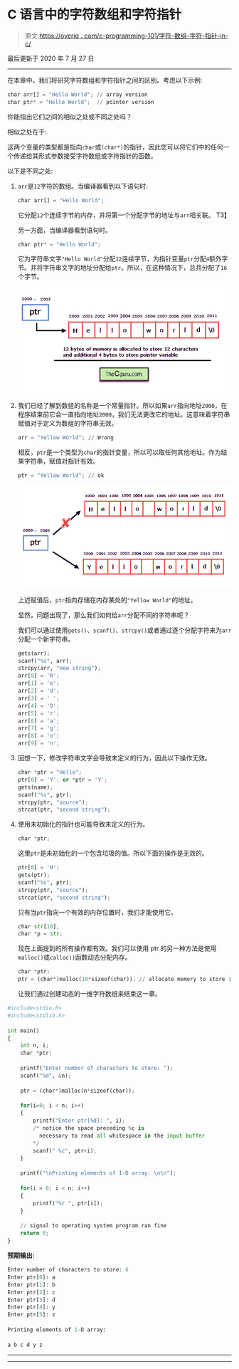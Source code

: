 # C 语言中的字符数组和字符指针

> 原文:[https://overiq . com/c-programming-101/字符-数组-字符-指针-in-c/](https://overiq.com/c-programming-101/character-array-and-character-pointer-in-c/)

最后更新于 2020 年 7 月 27 日

* * *

在本章中，我们将研究字符数组和字符指针之间的区别。考虑以下示例:

```py
char arr[] = "Hello World"; // array version
char ptr* = "Hello World";  // pointer version

```

你能指出它们之间的相似之处或不同之处吗？

相似之处在于:

这两个变量的类型都是指向`char`或`(char*)`的指针，因此您可以将它们中的任何一个传递给其形式参数接受字符数组或字符指针的函数。

以下是不同之处:

1.  `arr`是`12`字符的数组。当编译器看到以下语句时:

    ```py
    char arr[] = "Hello World";

    ```

    它分配`12`个连续字节的内存，并将第一个分配字节的地址与`arr`相关联。
    T3】

    另一方面，当编译器看到语句时。

    ```py
    char ptr* = "Hello World";

    ```

    它为字符串文字`"Hello World"`分配`12`连续字节，为指针变量`ptr`分配`4`额外字节。并将字符串文字的地址分配给`ptr`。所以，在这种情况下，总共分配了`16`个字节。

    ![](img/d75d7de15308f5b4aa4c861b00f05afe.png)

2.  我们已经了解到数组的名称是一个常量指针。所以如果`arr`指向地址`2000`，在程序结束前它会一直指向地址`2000`，我们无法更改它的地址。这意味着字符串赋值对于定义为数组的字符串无效。

    ```py
    arr = "Yellow World"; // Wrong

    ```

    相反，`ptr`是一个类型为`char`的指针变量，所以可以取任何其他地址。作为结果字符串，赋值对指针有效。

    ```py
    ptr = "Yellow World"; // ok

    ```

    ![](img/5237e5b662265f90b13e9880f9dc6830.png)

    上述赋值后，`ptr`指向存储在内存某处的`"Yellow World"`的地址。

    显然，问题出现了，那么我们如何给`arr`分配不同的字符串呢？

    我们可以通过使用`gets()`、`scanf()`、`strcpy()`或者通过逐个分配字符来为`arr`分配一个新字符串。

    ```py
    gets(arr);
    scanf("%s", arr);
    strcpy(arr, "new string");
    arr[0] = 'R';
    arr[1] = 'e';
    arr[2] = 'd';
    arr[3] = ' ';
    arr[4] = 'D';
    arr[5] = 'r';
    arr[6] = 'a';
    arr[7] = 'g';
    arr[8] = 'o';
    arr[9] = 'n';

    ```

3.  回想一下，修改字符串文字会导致未定义的行为，因此以下操作无效。

    ```py
    char *ptr = "Hello";
    ptr[0] = 'Y'; or *ptr = 'Y';
    gets(name);
    scanf("%s", ptr);
    strcpy(ptr, "source");
    strcat(ptr, "second string");

    ```

4.  使用未初始化的指针也可能导致未定义的行为。

    ```py
    char *ptr;

    ```

    这里`ptr`是未初始化的一个包含垃圾的值。所以下面的操作是无效的。

    ```py
    ptr[0] = 'H';
    gets(ptr);
    scanf("%s", ptr);
    strcpy(ptr, "source");
    strcat(ptr, "second string");

    ```

    只有当`ptr`指向一个有效的内存位置时，我们才能使用它。

    ```py
    char str[10];
    char *p = str;

    ```

    现在上面提到的所有操作都有效。我们可以使用 ptr 的另一种方法是使用`malloc()`或`calloc()`函数动态分配内存。

    ```py
    char *ptr;
    ptr = (char*)malloc(10*sizeof(char)); // allocate memory to store 10 characters

    ```

    让我们通过创建动态的一维字符数组来结束这一章。

```py
#include<stdio.h>
#include<stdlib.h>

int main()
{
    int n, i;
    char *ptr;

    printf("Enter number of characters to store: ");
    scanf("%d", &n);

    ptr = (char*)malloc(n*sizeof(char));

    for(i=0; i < n; i++)
    {
        printf("Enter ptr[%d]: ", i);
        /* notice the space preceding %c is
          necessary to read all whitespace in the input buffer
        */
        scanf(" %c", ptr+i); 
    }

    printf("\nPrinting elements of 1-D array: \n\n");

    for(i = 0; i < n; i++)
    {
        printf("%c ", ptr[i]);
    }

    // signal to operating system program ran fine
    return 0;
}

```

**预期输出:**

```py
Enter number of characters to store: 6
Enter ptr[0]: a
Enter ptr[1]: b
Enter ptr[2]: c
Enter ptr[3]: d
Enter ptr[4]: y
Enter ptr[5]: z

Printing elements of 1-D array:

a b c d y z

```

* * *

* * *